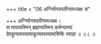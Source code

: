 +++
title = "06 अग्निर्वनस्पतीनामध्यक्षः स"

+++
अग्निर्वनस्पतीनामध्यक्षः।  
स मावत्वस्मिन् ब्रह्मण्यस्मिन् कर्मण्यस्यां  
देवहूत्यामस्यामाकूत्यामस्यामाशिषिः स्वाहा ॥ ॥ ८ ॥
